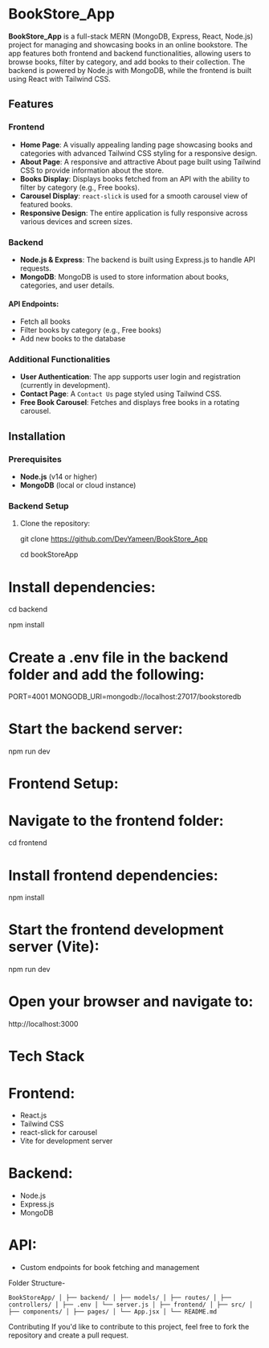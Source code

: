 # BookStore_App

**BookStore_App** is a full-stack MERN (MongoDB, Express, React, Node.js) project for managing and showcasing books in an online bookstore. The app features both frontend and backend functionalities, allowing users to browse books, filter by category, and add books to their collection. The backend is powered by Node.js with MongoDB, while the frontend is built using React with Tailwind CSS.

## Features

### Frontend
- **Home Page**: A visually appealing landing page showcasing books and categories with advanced Tailwind CSS styling for a responsive design.
- **About Page**: A responsive and attractive About page built using Tailwind CSS to provide information about the store.
- **Books Display**: Displays books fetched from an API with the ability to filter by category (e.g., Free books).
- **Carousel Display**: `react-slick` is used for a smooth carousel view of featured books.
- **Responsive Design**: The entire application is fully responsive across various devices and screen sizes.

### Backend
- **Node.js & Express**: The backend is built using Express.js to handle API requests.
- **MongoDB**: MongoDB is used to store information about books, categories, and user details.
  
#### API Endpoints:
- Fetch all books
- Filter books by category (e.g., Free books)
- Add new books to the database

### Additional Functionalities
- **User Authentication**: The app supports user login and registration (currently in development).
- **Contact Page**: A `Contact Us` page styled using Tailwind CSS.
- **Free Book Carousel**: Fetches and displays free books in a rotating carousel.

## Installation

### Prerequisites
- **Node.js** (v14 or higher)
- **MongoDB** (local or cloud instance)

### Backend Setup

1. Clone the repository:

   git clone https://github.com/DevYameen/BookStore_App

   cd bookStoreApp

# Install dependencies:

cd backend

npm install

# Create a .env file in the backend folder and add the following:

PORT=4001
MONGODB_URI=mongodb://localhost:27017/bookstoredb

# Start the backend server:

npm run dev

# Frontend Setup:

# Navigate to the frontend folder:

cd frontend

# Install frontend dependencies:

npm install

# Start the frontend development server (Vite):

npm run dev

# Open your browser and navigate to:

http://localhost:3000

# Tech Stack

# Frontend:
- React.js
- Tailwind CSS
- react-slick for carousel
- Vite for development server

# Backend:
- Node.js
- Express.js
- MongoDB

# API:
- Custom endpoints for book fetching and management

Folder Structure-

```BookStoreApp/ │ ├── backend/ │ ├── models/ │ ├── routes/ │ ├── controllers/ │ ├── .env │ └── server.js │ ├── frontend/ │ ├── src/ │ ├── components/ │ ├── pages/ │ └── App.jsx │ └── README.md ```

Contributing
If you'd like to contribute to this project, feel free to fork the repository and create a pull request.

   
